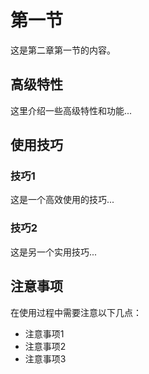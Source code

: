 # 第一节

这是第二章第一节的内容。

## 高级特性

这里介绍一些高级特性和功能...

## 使用技巧

### 技巧1

这是一个高效使用的技巧...

### 技巧2

这是另一个实用技巧...

## 注意事项

在使用过程中需要注意以下几点：

- 注意事项1
- 注意事项2
- 注意事项3